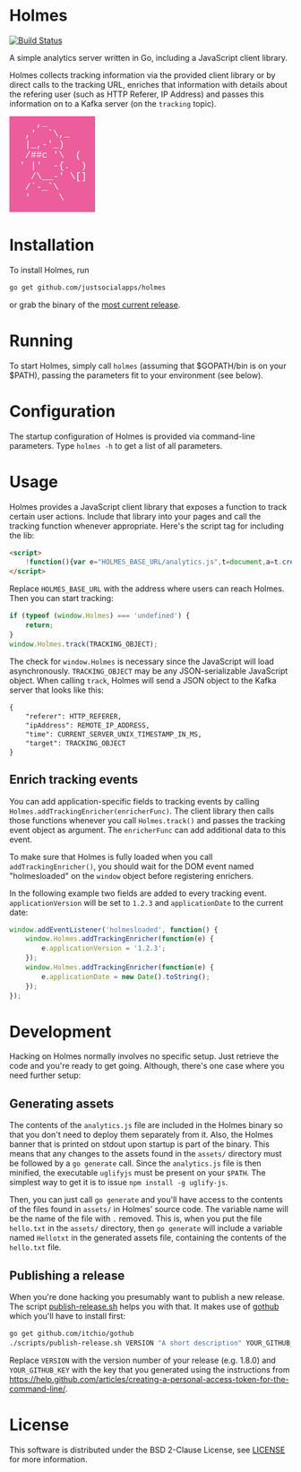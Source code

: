 # Holmes

[![Build Status](https://travis-ci.org/justsocialapps/holmes.svg?branch=master)](https://travis-ci.org/justsocialapps/holmes)

A simple analytics server written in Go, including a JavaScript client library.

Holmes collects tracking information via the provided client library or by
direct calls to the tracking URL, enriches that information with details about
the refering user (such as HTTP Referer, IP Address) and passes this information
on to a Kafka server (on the `tracking` topic).

![](./holmes-logo.png "Holmes logo")

# Installation

To install Holmes, run 

```sh
go get github.com/justsocialapps/holmes
```

or grab the binary of the [most current
release](https://github.com/justsocialapps/holmes/releases).

# Running

To start Holmes, simply call `holmes` (assuming that $GOPATH/bin is on your
$PATH), passing the parameters fit to your environment (see below).

# Configuration

The startup configuration of Holmes is provided via command-line parameters.
Type `holmes -h` to get a list of all parameters.

# Usage

Holmes provides a JavaScript client library that exposes a function to track
certain user actions. Include that library into your pages and call the tracking
function whenever appropriate. Here's the script tag for including the lib:

```html
<script>
    !function(){var e="HOLMES_BASE_URL/analytics.js",t=document,a=t.createElement("script"),r=t.getElementsByTagName("script")[0];a.type="text/javascript",a.async=!0,a.defer=!0,a.src=e,r.parentNode.insertBefore(a,r)}();
</script>
```

Replace `HOLMES_BASE_URL` with the address where users can reach Holmes. Then
you can start tracking:

```javascript
if (typeof (window.Holmes) === 'undefined') {
    return;
}
window.Holmes.track(TRACKING_OBJECT);
```

The check for `window.Holmes` is necessary since the JavaScript will load
asynchronously. `TRACKING_OBJECT` may be any JSON-serializable JavaScript
object. When calling `track`, Holmes will send a JSON object to the Kafka server
that looks like this:

```
{
    "referer": HTTP_REFERER,
    "ipAddress": REMOTE_IP_ADDRESS,
    "time": CURRENT_SERVER_UNIX_TIMESTAMP_IN_MS,
    "target": TRACKING_OBJECT
}
```

## Enrich tracking events

You can add application-specific fields to tracking events by calling
`Holmes.addTrackingEnricher(enricherFunc)`. The client library then calls those
functions whenever you call `Holmes.track()` and passes the tracking event
object as argument. The `enricherFunc` can add additional data to this event.

To make sure that Holmes is fully loaded when you call `addTrackingEnricher()`,
you should wait for the DOM event named "holmesloaded" on the `window` object
before registering enrichers.

In the following example two fields are added to every tracking event.
`applicationVersion` will be set to `1.2.3` and `applicationDate` to the current
date:

```javascript
window.addEventListener('holmesloaded', function() {
    window.Holmes.addTrackingEnricher(function(e) {
        e.applicationVersion = '1.2.3';
    });
    window.Holmes.addTrackingEnricher(function(e) {
        e.applicationDate = new Date().toString();
    });
});
```

# Development

Hacking on Holmes normally involves no specific setup. Just retrieve the code
and you're ready to get going. Although, there's one case where you need further
setup:

## Generating assets

The contents of the `analytics.js` file are included in the Holmes binary so
that you don't need to deploy them separately from it. Also, the Holmes banner
that is printed on stdout upon startup is part of the binary. This means that
any changes to the assets found in the `assets/` directory must be followed by a
`go generate` call. Since the `analytics.js` file is then minified, the
executable `uglifyjs` must be present on your `$PATH`. The simplest way to get
it is to issue `npm install -g uglify-js`.

Then, you can just call `go generate` and you'll have access to the contents of
the files found in `assets/` in Holmes' source code. The variable name will be
the name of the file with `.` removed. This is, when you put the file
`hello.txt` in the `assets/` directory, then `go generate` will include a
variable named `Hellotxt` in the generated assets file, containing the contents
of the `hello.txt` file.

## Publishing a release

When you're done hacking you presumably want to publish a new release. The
script [publish-release.sh](scripts/publish-release.sh) helps you with that. It
makes use of [gothub](https://github.com/itchio/gothub) which you'll have to 
install first:

```sh
go get github.com/itchio/gothub
./scripts/publish-release.sh VERSION "A short description" YOUR_GITHUB_KEY
```

Replace `VERSION` with the version number of your release (e.g. 1.8.0) and
`YOUR_GITHUB_KEY` with the key that you generated using the instructions from
https://help.github.com/articles/creating-a-personal-access-token-for-the-command-line/.

# License

This software is distributed under the BSD 2-Clause License, see
[LICENSE](LICENSE) for more information.
